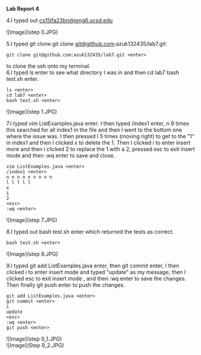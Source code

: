 **Lab Report 4** <br>

4.I typed out cs15lfa23bn@ieng6.ucsd.edu <enter> <br>

![Image](step 0.JPG)<br>

5.I typed git clone git clone git@github.com:azuk132435/lab7.git:
```
git clone git@github.com:azuk132435/lab7.git <enter>

```
to clone the ssh onto my terminal.<br>
6.I typed ls enter to see what directory I was in and then cd lab7 <enter> bash test.sh enter.
```
ls <enter>
cd lab7 <enter>
bash test.sh <enter>
```
![Image](step 1.JPG)<br>

7.I typed vim ListExamples.java enter. I then typed /index1 enter, n 9 times this searched for all index1 in the file and then I went to the bottom one where the issue was. I then pressed l 5 times (moving right) to get to the "1" in index1 and then I clicked
x to delete the 1. Then I clicked i to enter insert more and then i clicked 2 to replace the 1 with a 2, pressed esc to exit insert mode and then :wq enter to save and close.<br>
```
vim ListExamples.java <enter>
/index1 <enter>
n n n n n n n n n
l l l l l
x
i
2
<esc>
:wq <enter>
```
![Image](step 7.JPG)<br>

8.I typed out bash test.sh enter which returned the tests as correct.
```
bash test.sh <enter>
```
![Image](step 8.JPG)<br>

9.I typed git add ListExamples.java enter, then git commit enter, I then clicked i to enter insert mode
and typed "update" as my message, then I clicked esc to exit insert mode , and then :wq enter to save the changes. Then finally git push enter to push the changes. <br>
```
git add ListExamples.java <enter>
git commit <enter>
i
update
<esc>
:wq <enter>
git push <enter>
```
![Image](step 9_1.JPG)<br>
![Image](Step 9_2.JPG)<br>
